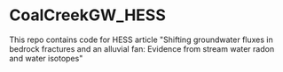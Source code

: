 # CoalCreekGW_HESS
This repo contains code for HESS article "Shifting groundwater fluxes in bedrock fractures and an alluvial fan: Evidence from stream water radon and water isotopes"
